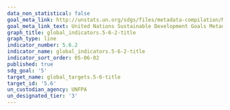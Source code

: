 ```yaml
---
data_non_statistical: false
goal_meta_link: http://unstats.un.org/sdgs/files/metadata-compilation/Metadata-Goal-5.pdf
goal_meta_link_text: United Nations Sustainable Development Goals Metadata (pdf 634kB)
graph_title: global_indicators.5-6-2-title
graph_type: line
indicator_number: 5.6.2
indicator_name: global_indicators.5-6-2-title
indicator_sort_order: 05-06-02
published: true
sdg_goal: '5'
target_name: global_targets.5-6-title
target_id: '5.6'
un_custodian_agency: UNFPA
un_designated_tier: '3'
---
```

